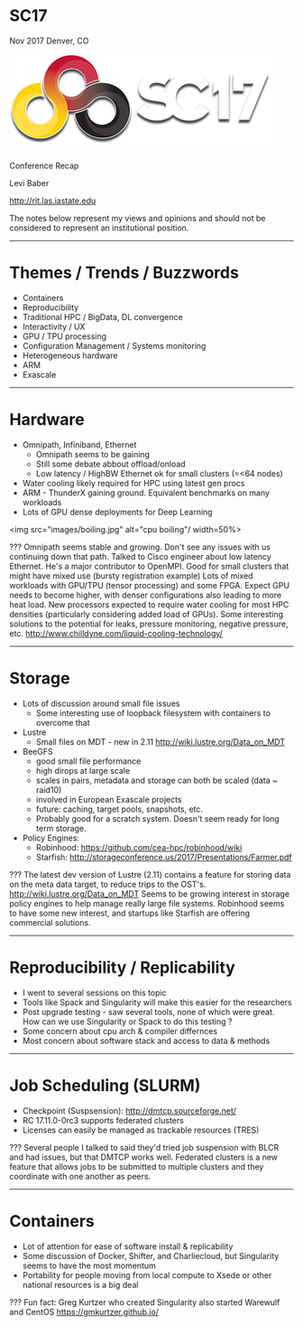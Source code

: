 # SC17
Nov 2017
Denver, CO

<img src="images/sc17.png" alt="sc17 logo"/>

Conference Recap

Levi Baber

http://rit.las.iastate.edu

The notes below represent my views and opinions and should not be considered to represent an institutional position.

---

# Themes / Trends / Buzzwords

* Containers
* Reproducibility
* Traditional HPC / BigData, DL convergence
* Interactivity / UX
* GPU / TPU processing
* Configuration Management / Systems monitoring
* Heterogeneous hardware
* ARM
* Exascale

---

# Hardware

* Omnipath, Infiniband, Ethernet
  * Omnipath seems to be gaining
  * Still some debate abbout offload/onload
  * Low latency / HighBW Ethernet ok for small clusters (=<64 nodes)
* Water cooling likely required for HPC using latest gen procs
* ARM - ThunderX gaining ground. Equivalent benchmarks on many workloads
* Lots of GPU dense deployments for Deep Learning

<img src="images/boiling.jpg" alt="cpu boiling"/ width=50%>

???
Omnipath seems stable and growing. Don't see any issues with us continuing down that path.
Talked to Cisco engineer about low latency Ethernet. He's a major contributor to OpenMPI. Good for small clusters that might have mixed use (bursty registration example)
Lots of mixed workloads with GPU/TPU (tensor processing) and some FPGA.  Expect GPU needs to become higher, with denser configurations also leading to more heat load.
New processors expected to require water cooling for most HPC densities (particularly considering added load of GPUs).  Some interesting solutions to the potential for leaks, pressure monitoring, negative pressure, etc. http://www.chilldyne.com/liquid-cooling-technology/

---

# Storage

* Lots of discussion around small file issues
  * Some interesting use of loopback filesystem with containers to overcome that
* Lustre
  * Small files on MDT - new in 2.11 http://wiki.lustre.org/Data_on_MDT
* BeeGFS
  * good small file performance
  * high dirops at large scale
  * scales in pairs, metadata and storage can both be scaled (data ~ raid10)
  * involved in European Exascale projects
  * future: caching, target pools, snapshots, etc.
  * Probably good for a scratch system. Doesn't seem ready for long term storage.
* Policy Engines:
  * Robinhood: https://github.com/cea-hpc/robinhood/wiki
  * Starfish: http://storageconference.us/2017/Presentations/Farmer.pdf

???
The latest dev version of Lustre (2.11) contains a feature for storing data on the meta data target, to reduce trips to the OST's. http://wiki.lustre.org/Data_on_MDT
Seems to be growing interest in storage policy engines to help manage really large file systems. Robinhood seems to have some new interest, and startups like Starfish are offering commercial solutions.

---

# Reproducibility / Replicability

* I went to several sessions on this topic
* Tools like Spack and Singularity will make this easier for the researchers
* Post upgrade testing - saw several tools, none of which were great. How can we use Singularity or Spack to do this testing ?
* Some concern about cpu arch & compiler differnces
* Most concern about software stack and access to data & methods

---

# Job Scheduling (SLURM)

* Checkpoint (Suspsension): http://dmtcp.sourceforge.net/
* RC 17.11.0-0rc3 supports federated clusters
* Licenses can easily be managed as trackable resources (TRES)

???
Several people I talked to said they'd tried job suspension with BLCR and had issues, but that DMTCP works well.
Federated clusters is a new feature that allows jobs to be submitted to multiple clusters and they coordinate with one another as peers.

---
# Containers

* Lot of attention for ease of software install & replicability
* Some discussion of Docker, Shifter, and Charliecloud, but Singularity seems to have the most momentum
* Portability for people moving from local compute to Xsede or other national resources is a big deal



???
Fun fact: Greg Kurtzer who created Singularity also started Warewulf and CentOS https://gmkurtzer.github.io/
